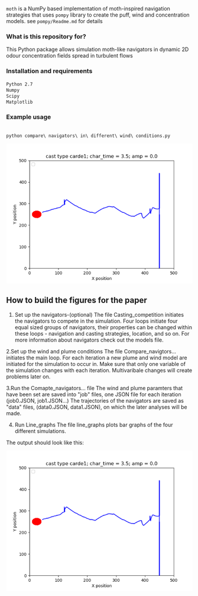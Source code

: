 `moth` is a NumPy based implementation of moth-inspired navigation strategies that uses 
`pompy` library to create the puff, wind and concentration models. see `pompy/Readme.md` 
for details

### What is this repository for?

This Python package allows simulation moth-like navigators in dynamic 2D odour 
concentration fields spread in turbulent flows 

### Installation and requirements

    Python 2.7
    Numpy
    Scipy
    Matplotlib

### Example usage

``` 

python compare\ navigators\ in\ different\ wind\ conditions.py

```

![Demo flight](moth/demo.png)







## How to build the figures for the paper

1. Set up the navigators-(optional)
The file Casting_competition initiates the navigators to compete in the simulation. Four loops initiate four equal sized groups of navigators, their properties can be changed within these loops - navigation and casting strategies, location, and so on. 
For more information about navigators check out the models file. 

2.Set up the wind and plume conditions 
The file Compare_navigtors... initiates the main loop. For each iteration a new plume and wind model are initiated for the simulation to occur in. 
Make sure that only one variable of the simulation changes with each iteration. Multivaribale changes will create problems later on.
 
3.Run the Comapte_navigators... file
The wind and plume paramters that have been set are saved into "job" files, one JSON file for each iteration (job0.JSON, job1.JSON...) 
The trajectories of the navigators are saved as "data" files, (data0.JSON, data1.JSON), on which the later analyses will be made. 

4. Run Line_graphs
The file line_graphs plots bar graphs of the four different simulations. 

The output should look like this: 

![Demo flight](moth/demo.png)
